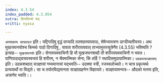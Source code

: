 ```yaml
---
index: 4.3.54
index_padded: 4.3.054
sutra: दिगादिभ्यो यत्
vritti: nyasa

---
```

`अणश्छस्य चापवादःर` इति। यद्दिगादिषु वृद्धं वाप्यादि ततश्छस्यापवादः, शेषेभ्यस्त्वणः प्राग्दीव्यतीयस्य।
अथ मुखजघनयोश्च किमर्थः पाठो दिगादिषु , यावता शरीरावयवात् ताभ्यामुत्तरसूत्रेणैव (4.3.55) भविष्यति ? इत्याह-- `मुखजघनयोः` इति। सेनावयववाचिनौ हि यौ मुखजघनशब्दौ तौ शरीरवयववाचिनौ न भवतः। पाणिपादाद्यवयवस्वभावं हि शरीरम्, न चैवमात्मिका सेना; किं तर्हि ? रथादिसमुदायात्मिका।
`उदकात्सञ्ज्ञायाम्` इति। उदकशब्दात् सञ्ज्ञायां गम्यमानायां यद्भवति-- उदक्या स्त्री, रजस्वलोच्यते। न चात्र प्रकृत्यर्थः प्रत्ययार्थो वा विद्यते। सा च तयोरविद्यमानता सञ्ज्ञाग्रहणेन विज्ञायते। सञ्ज्ञायामन्यत्र-- औदको मत्स्य इति, अत्राणेव भवति।।